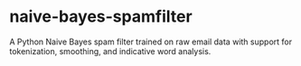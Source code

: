 # naive-bayes-spamfilter
A Python Naive Bayes spam filter trained on raw email data with support for tokenization, smoothing, and indicative word analysis.
